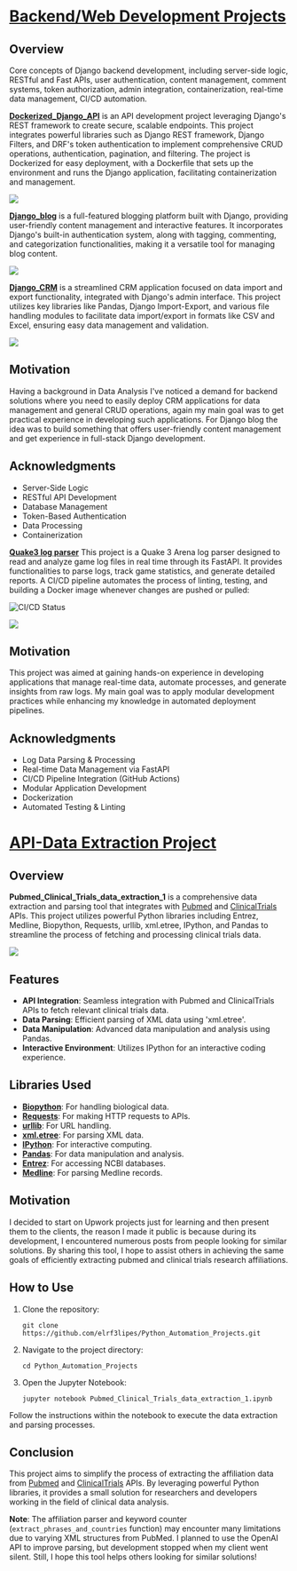 # [Backend/Web Development Projects](https://github.com/elrf3lipes/Django_concepts)

## Overview

Core concepts of Django backend development, including server-side logic, RESTful and Fast APIs, user authentication, content management, comment systems, token authorization, admin integration, containerization, real-time data management, CI/CD automation.

**[Dockerized_Django_API](https://github.com/elrf3lipes/Django_concepts/tree/main/Django_API)** is an API development project leveraging Django's REST framework to create secure, scalable endpoints. This project integrates powerful libraries such as Django REST framework, Django Filters, and DRF's token authentication to implement comprehensive CRUD operations, authentication, pagination, and filtering. The project is Dockerized for easy deployment, with a Dockerfile that sets up the environment and runs the Django application, facilitating containerization and management.

![](images/testing_api.png)

**[Django_blog](https://github.com/elrf3lipes/Django_concepts/tree/main/Django_blog)** is a full-featured blogging platform built with Django, providing user-friendly content management and interactive features. It incorporates Django's built-in authentication system, along with tagging, commenting, and categorization functionalities, making it a versatile tool for managing blog content.

![](images/blog_home.png)

**[Django_CRM](https://github.com/elrf3lipes/Django_concepts/tree/main/import-export)** is a streamlined CRM application focused on data import and export functionality, integrated with Django's admin interface. This project utilizes key libraries like Pandas, Django Import-Export, and various file handling modules to facilitate data import/export in formats like CSV and Excel, ensuring easy data management and validation.

![](images/crm.png)

## Motivation

Having a background in Data Analysis I've noticed a demand for backend solutions where you need to easily deploy CRM applications for data management and general CRUD operations, again my main goal was to get practical experience in developing such applications. For Django blog the idea was to build something that offers user-friendly content management and get experience in full-stack Django development.

## Acknowledgments

- Server-Side Logic
- RESTful API Development
- Database Management
- Token-Based Authentication
- Data Processing
- Containerization

**[Quake3 log parser](https://github.com/elrf3lipes/quake3_log_parser)** This project is a Quake 3 Arena log parser designed to read and analyze game log files in real time through its FastAPI. It provides functionalities to parse logs, track game statistics, and generate detailed reports. A CI/CD pipeline automates the process of linting, testing, and building a Docker image whenever changes are pushed or pulled:

![CI/CD Status](https://github.com/elrf3lipes/quake3_log_parser/actions/workflows/ci-cd.yml/badge.svg)

![](images/log_parser_api.png)

## Motivation
This project was aimed at gaining hands-on experience in developing applications that manage real-time data, automate processes, and generate insights from raw logs. My main goal was to apply modular development practices while enhancing my knowledge in automated deployment pipelines.
 
## Acknowledgments

- Log Data Parsing & Processing
- Real-time Data Management via FastAPI
- CI/CD Pipeline Integration (GitHub Actions)
- Modular Application Development
- Dockerization
- Automated Testing & Linting


# [API-Data Extraction Project](https://github.com/elrf3lipes/Python_Automation_Projects/blob/master/Pubmed_Clinical_Trials_data_extraction_1.ipynb)

## Overview

**Pubmed_Clinical_Trials_data_extraction_1** is a comprehensive data extraction and parsing tool that integrates with [Pubmed](https://www.ncbi.nlm.nih.gov/home/develop/api/) and [ClinicalTrials](https://clinicaltrials.gov/data-api/api) APIs. This project utilizes powerful Python libraries including Entrez, Medline, Biopython, Requests, urllib, xml.etree, IPython, and Pandas to streamline the process of fetching and processing clinical trials data.

![](images/image.png)

## Features

- **API Integration**: Seamless integration with Pubmed and ClinicalTrials APIs to fetch relevant clinical trials data.
- **Data Parsing**: Efficient parsing of XML data using 'xml.etree'.
- **Data Manipulation**: Advanced data manipulation and analysis using Pandas.
- **Interactive Environment**: Utilizes IPython for an interactive coding experience.

## Libraries Used

- **[Biopython](https://biopython.org/)**: For handling biological data.
- **[Requests](https://pypi.org/project/requests/)**: For making HTTP requests to APIs.
- **[urllib](https://docs.python.org/3/library/urllib.html)**: For URL handling.
- **[xml.etree](https://docs.python.org/3/library/xml.etree.elementtree.html)**: For parsing XML data.
- **[IPython](https://ipython.readthedocs.io/en/stable/)**: For interactive computing.
- **[Pandas](https://pypi.org/project/pandas/)**: For data manipulation and analysis.
- **[Entrez](https://biopython.org/docs/1.75/api/Bio.Entrez.html)**: For accessing NCBI databases.
- **[Medline](https://biopython.org/docs/1.75/api/Bio.Medline.html)**: For parsing Medline records.

## Motivation

I decided to start on Upwork projects just for learning and then present them to the clients, the reason I made it public is because during its development, I encountered numerous posts from people looking for similar solutions. By sharing this tool, I hope to assist others in achieving the same goals of efficiently extracting pubmed and clinical trials research affiliations.

## How to Use

1. Clone the repository:
   
   ```git clone https://github.com/elrf3lipes/Python_Automation_Projects.git```

3. Navigate to the project directory:

   ```cd Python_Automation_Projects```

5. Open the Jupyter Notebook:

   ```jupyter notebook Pubmed_Clinical_Trials_data_extraction_1.ipynb```

Follow the instructions within the notebook to execute the data extraction and parsing processes.

## Conclusion

This project aims to simplify the process of extracting the affiliation data from [Pubmed](https://pubmed.ncbi.nlm.nih.gov/) and [ClinicalTrials](https://clinicaltrials.gov/) APIs. By leveraging powerful Python libraries, it provides a small solution for researchers and developers working in the field of clinical data analysis.

**Note**: The affiliation parser and keyword counter (`extract_phrases_and_countries` function) may encounter many limitations due to varying XML structures from PubMed. I planned to use the OpenAI API to improve parsing, but development stopped when my client went silent. Still, I hope this tool helps others looking for similar solutions!
